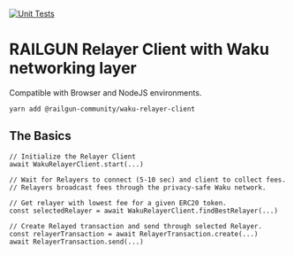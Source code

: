 [![Unit Tests](https://github.com/Railgun-Community/waku-relayer-client/actions/workflows/unit-tests.yml/badge.svg?branch=main)](https://github.com/Railgun-Community/waku-relayer-client/actions)

# RAILGUN Relayer Client with Waku networking layer

Compatible with Browser and NodeJS environments.

`yarn add @railgun-community/waku-relayer-client`

## The Basics

```
// Initialize the Relayer Client
await WakuRelayerClient.start(...)

// Wait for Relayers to connect (5-10 sec) and client to collect fees.
// Relayers broadcast fees through the privacy-safe Waku network.

// Get relayer with lowest fee for a given ERC20 token.
const selectedRelayer = await WakuRelayerClient.findBestRelayer(...)

// Create Relayed transaction and send through selected Relayer.
const relayerTransaction = await RelayerTransaction.create(...)
await RelayerTransaction.send(...)
```
